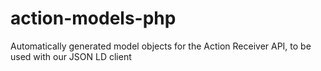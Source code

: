 # action-models-php

Automatically generated model objects for the Action Receiver API, to be used with our JSON LD client
